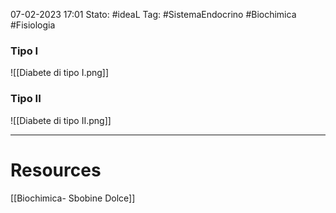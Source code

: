 07-02-2023 17:01
Stato: #ideaL 
Tag: #SistemaEndocrino #Biochimica   #Fisiologia 

### Tipo I
![[Diabete di tipo I.png]]
### Tipo II
![[Diabete di tipo II.png]]

---
# Resources
[[Biochimica- Sbobine Dolce]]